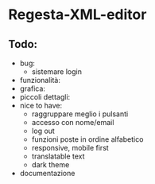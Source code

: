 # Regesta-XML-editor

## Todo:

- bug:
  - sistemare login
- funzionalità:
- grafica:
- piccoli dettagli:
- nice to have:
  - raggruppare meglio i pulsanti
  - accesso con nome/email
  - log out
  - funzioni poste in ordine alfabetico
  - responsive, mobile first
  - translatable text
  - dark theme
- documentazione

